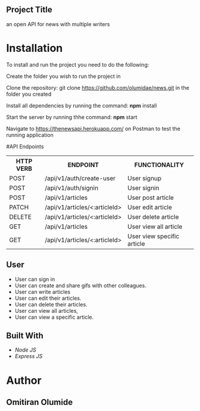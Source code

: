 ## Project Title
an open API for news with multiple writers

# Installation
To install and run the project you need to do the following:

Create the folder you wish to run the project in

Clone the repository: git clone https://github.com/olumidae/news.git in the folder you created

Install all dependencies by running the command: **npm** install

Start the server by running thhe command: **npm** start

Navigate to https://thenewsapi.herokuapp.com/ on Postman to test the running application

#API Endpoints
<table>
<tr><th>HTTP VERB</th><th>ENDPOINT</th><th>FUNCTIONALITY</th></tr>

<tr><td>POST</td><td>/api/v1/auth/create-user</td><td>User signup</td></tr>

<tr><td>POST</td><td>/api/v1/auth/signin</td><td>User signin</td></tr>

<tr><td>POST</td><td>/api/v1/articles</td><td>User post article</td></tr>

<tr><td>PATCH</td><td>/api/v1/articles/<:articleId></td><td>User edit article</td></tr>

<tr><td>DELETE</td><td>/api/v1/articles/<:articleId></td><td>User delete article</td></tr>

<tr><td>GET</td><td>/api/v1/articles</td><td>User view all article</td></tr>

<tr><td>GET</td><td>/api/v1/articles/<:articleId></td><td>User view specific article</td></tr>

</table>

## User
* User can sign in
* User can create and share gifs with other colleagues.
* User can write articles
* User can edit their articles.
* User can delete their articles.
* User can view all articles,
* User can view a specific article. 


## Built With
* *Node JS*
* *Express JS*


# Author
## Omitiran Olumide
